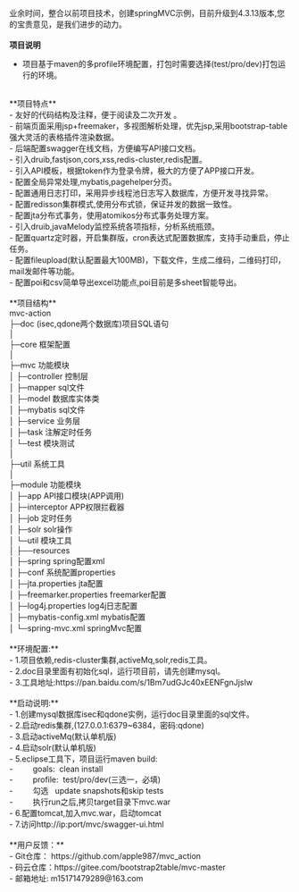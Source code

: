 ﻿业余时间，整合以前项目技术，创建springMVC示例，目前升级到4.3.13版本,您的宝贵意见，是我们进步的动力。<br> 
 <br> 
**项目说明**<br>  
- 项目基于maven的多profile环境配置，打包时需要选择(test/pro/dev)打包运行的环境。<br>
<br>
**项目特点**<br>  
- 友好的代码结构及注释，便于阅读及二次开发 。<br>
- 前端页面采用jsp+freemaker，多视图解析处理，优先jsp,采用bootstrap-table强大灵活的表格插件渲染数据。 <br> 
- 后端配置swagger在线文档，方便编写API接口文档。<br> 
- 引入druib,fastjson,cors,xss,redis-cluster,redis配置。<br>
- 引入API模板，根据token作为登录令牌，极大的方便了APP接口开发。<br>
- 配置全局异常处理,mybatis,pagehelper分页。<br>
- 配置通用日志打印，采用异步线程池日志写入数据库，方便开发寻找异常。<br>
- 配置redisson集群模式,使用分布式锁，保证并发的数据一致性。<br>
- 配置jta分布式事务，使用atomikos分布式事务处理方案。<br>
- 引入druib,javaMelody监控系统各项指标，分析系统瓶颈。<br>
- 配置quartz定时器，开启集群版，cron表达式配置数据库，支持手动重启，停止任务。<br>
- 配置fileupload(默认配置最大100MB)，下载文件，生成二维码，二维码打印，mail发邮件等功能。<br>
- 配置poi和csv简单导出excel功能点,poi目前是多sheet智能导出。<br>
 <br> 
**项目结构**
<br>
mvc-action<br>
├─doc  (isec,qdone两个数据库)项目SQL语句<br>
│<br>
├─core 框架配置<br>
│<br>
├─mvc 功能模块<br>
│  ├─controller 控制层<br>
│  ├─mapper sql文件<br>
│  ├─model 数据库实体类<br>
│  ├─mybatis sql文件<br>
│  ├─service 业务层<br>
│  ├─task 注解定时任务<br>
│  └─test 模块测试<br>
│ <br>
├─util 系统工具<br>
│ <br>
├─module 功能模块<br>
│  ├─app API接口模块(APP调用)<br>
│  ├─interceptor APP权限拦截器<br>
│  ├─job 定时任务<br>
│  ├─solr solr操作<br>
│  └─util 模块工具<br>
│  
├──resources <br>
│     ├─spring spring配置xml<br>
│     ├─conf   系统配置properties<br>
│     ├─jta.properties   jta配置<br>
│     ├─freemarker.properties   freemarker配置<br>
│     ├─log4j.properties   log4j日志配置<br>
│     ├─mybatis-config.xml   mybatis配置<br>
│     └─spring-mvc.xml springMvc配置<br>
<br>
 **环境配置:**<br>
- 1.项目依赖,redis-cluster集群,activeMq,solr,redis工具。<br>
- 2.doc目录里面有初始化sql，运行项目前，请先创建mysql。<br>
- 3.工具地址:https://pan.baidu.com/s/1Bm7udGJc40xEENFgnJjsIw <br>
<br>
 **启动说明:**<br>
- 1.创建mysql数据库isec和qdone实例，运行doc目录里面的sql文件。<br>
- 2.启动redis集群,(127.0.0.1:6379~6384，密码:qdone)<br>
- 3.启动activeMq(默认单机版)<br>
- 4.启动solr(默认单机版)<br>
- 5.eclipse工具下，项目运行maven build:<br>
- &nbsp;&nbsp;&nbsp;&nbsp;&nbsp;&nbsp;&nbsp;&nbsp;goals:&nbsp;&nbsp;clean install<br>
- &nbsp;&nbsp;&nbsp;&nbsp;&nbsp;&nbsp;&nbsp;&nbsp;profile:&nbsp;&nbsp;test/pro/dev(三选一，必填)<br>
- &nbsp;&nbsp;&nbsp;&nbsp;&nbsp;&nbsp;&nbsp;&nbsp;勾选&nbsp;&nbsp; update snapshots和skip tests<br>
- &nbsp;&nbsp;&nbsp;&nbsp;&nbsp;&nbsp;&nbsp;&nbsp;执行run之后,拷贝target目录下mvc.war<br>
- 6.配置tomcat,加入mvc.war，启动tomcat<br>
- 7.访问http://ip:port/mvc/swagger-ui.html<br>
<br> 	
**用户反馈：**<br>
- Git仓库： https://github.com/apple987/mvc_action<br>
- 码云仓库：https://gitee.com/bootstrap2table/mvc-master<br>
- 邮箱地址: m15171479289@163.com <br>
		
		

        
